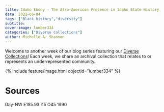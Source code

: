 ```yaml
---
title: Idaho Ebony - The Afro-American Presence in Idaho State History
date: 2021-06-04
tags: ["Black history","diversity"]
subtitle: 
cover-image: lumber334
categories: ["Diverse Collections"]
author: Michelle A. Shannon
---
```


Welcome to another week of our blog series featuring our [Diverse Collections](https://harvester.lib.uidaho.edu//series/diversecollections.html)! Each week, we share an archival collection that relates to or represents an underrepresented community.

{% include feature/image.html objectid="lumber334" %}

# Sources

Day-NW E185.93.I15 O45 1990